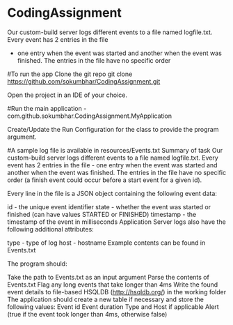 # CodingAssignment
Our custom-build server logs different events to a file named logfile.txt. Every event has 2 entries in the file
- one entry when the event was started and another when the event was finished. The entries in the file
have no specific order

#To run the app
Clone the git repo
git clone https://github.com/sokumbhar/CodingAssignment.git

Open the project in an IDE of your choice.

#Run the main application - com.github.sokumbhar.CodingAssignment.MyApplication

Create/Update the Run Configuration for the class to provide the program argument.

#A sample log file is available in resources/Events.txt
Summary of task
Our custom-build server logs different events to a file named logfile.txt. Every event has 2 entries in the file - one entry when the event was started and another when the event was finished. The entries in the file have no specific order (a finish event could occur before a start event for a given id).

Every line in the file is a JSON object containing the following event data:

id - the unique event identifier
state - whether the event was started or finished (can have values STARTED or FINISHED)
timestamp - the timestamp of the event in milliseconds
Application Server logs also have the following additional attributes:

type - type of log
host - hostname
Example contents can be found in Events.txt

The program should:

Take the path to Events.txt as an input argument
Parse the contents of Events.txt
Flag any long events that take longer than 4ms
Write the found event details to file-based HSQLDB (http://hsqldb.org/) in the working folder
The application should create a new table if necessary and store the following values:
Event id
Event duration
Type and Host if applicable
Alert (true if the event took longer than 4ms, otherwise false)
